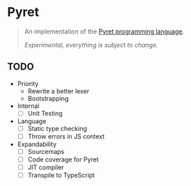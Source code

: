 # Pyret

> An implementation of the [Pyret programming language](https://www.pyret.org).
>
> _Experimental, everything is subject to change._

## TODO

- Priority
  - Rewrite a better lexer
  - Bootstrapping
- Internal
  - [ ] Unit Testing
- Language
  - [ ] Static type checking
  - [ ] Throw errors in JS context
- Expandability
  - [ ] Sourcemaps
  - [ ] Code coverage for Pyret
  - [ ] JIT compiler
  - [ ] Transpile to TypeScript

